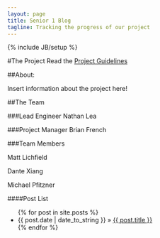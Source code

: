 ```yaml
---
layout: page
title: Senior 1 Blog
tagline: Tracking the progress of our project
---
```

{% include JB/setup %}

#The Project
Read the [Project Guidelines](http://ecen4013.okstate.edu/docs/project2/fa2015/Fall2015Blacksmith2.0Requirements.pdf)

##About:

Insert information about the project here!

##The Team

###Lead Engineer
Nathan Lea

###Project Manager
Brian French

###Team Members

Matt Lichfield

Dante Xiang

Michael Pfitzner

####Post List

<ul class="posts">
  {% for post in site.posts %}
    <li><span>{{ post.date | date_to_string }}</span> &raquo; <a href="{{ BASE_PATH }}{{ post.url }}">{{ post.title }}</a></li>
  {% endfor %}
</ul>
